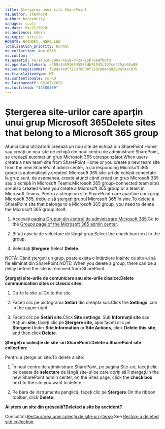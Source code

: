 ```yaml
---
title: Ștergerea unui site SharePoint
ms.author: stevhord
author: bentoncity
manager: scotv
ms.date: 04/21/2020
ms.audience: Admin
ms.topic: article
ROBOTS: NOINDEX, NOFOLLOW
localization_priority: Normal
ms.collection: Adm_O365
ms.custom: ''
ms.assetid: 4a71f3cd-000a-4a1a-b42a-15b70a8fb6f8
ms.openlocfilehash: a409a3e5916895573db73593c297ce425ab65a88
ms.sourcegitcommit: f28dafa0f727870038f72bc904da926daf4ec07b
ms.translationtype: MT
ms.contentlocale: ro-RO
ms.lasthandoff: 06/05/2020
ms.locfileid: "44580309"
---
```

# <a name="delete-sites-that-belong-to-a-microsoft-365-group"></a><span data-ttu-id="979ef-102">Ștergerea site-urilor care aparțin unui grup Microsoft 365</span><span class="sxs-lookup"><span data-stu-id="979ef-102">Delete sites that belong to a Microsoft 365 group</span></span>

<span data-ttu-id="979ef-103">Atunci când utilizatorii creează un nou site de echipă din SharePoint Home sau creați un nou site de echipă din noul centru de administrare SharePoint, se creează automat un grup Microsoft 365 corespunzător.</span><span class="sxs-lookup"><span data-stu-id="979ef-103">When users create a new team site from SharePoint Home or you create a new team site from the new SharePoint admin center, a corresponding Microsoft 365 group is automatically created.</span></span> <span data-ttu-id="979ef-104">Microsoft 365 site-uri de echipă conectate la grup sunt, de asemenea, create atunci când creați un grup Microsoft 365 sau o echipă în Microsoft Teams.</span><span class="sxs-lookup"><span data-stu-id="979ef-104">Microsoft 365 group-connected team sites are also created when you create a Microsoft 365 group or a team in Microsoft Teams.</span></span> <span data-ttu-id="979ef-105">Pentru a șterge un site SharePoint care aparține unui grup Microsoft 365, trebuie să ștergeți grupul Microsoft 365 în sine.</span><span class="sxs-lookup"><span data-stu-id="979ef-105">To delete a SharePoint site that belongs to a Microsoft 365 group, you need to delete the Microsoft 365 group itself.</span></span> 
  
1. <span data-ttu-id="979ef-106">Accesați [pagina Grupuri din centrul de administrare Microsoft 365](https://portal.office.com/adminportal/home#/groups).</span><span class="sxs-lookup"><span data-stu-id="979ef-106">Go to the [Groups page of the Microsoft 365 admin center](https://portal.office.com/adminportal/home#/groups).</span></span>
    
2. <span data-ttu-id="979ef-107">Bifați caseta de selectare de lângă grup.</span><span class="sxs-lookup"><span data-stu-id="979ef-107">Select the check box next to the group.</span></span>
    
3. <span data-ttu-id="979ef-108">Selectați **Ștergere**.</span><span class="sxs-lookup"><span data-stu-id="979ef-108">Select **Delete**.</span></span>
    
<span data-ttu-id="979ef-109">NOTĂ: Când ștergeți un grup, poate exista o întârziere înainte ca site-ul să fie eliminat din SharePoint.</span><span class="sxs-lookup"><span data-stu-id="979ef-109">NOTE: When you delete a group, there can be a delay before the site is removed from SharePoint.</span></span>
  
<span data-ttu-id="979ef-110">**Ștergeți site-urile de comunicare sau site-urile clasice:**</span><span class="sxs-lookup"><span data-stu-id="979ef-110">**Delete communication sites or classic sites:**</span></span>

1. <span data-ttu-id="979ef-111">Du-te la site-ul.</span><span class="sxs-lookup"><span data-stu-id="979ef-111">Go to the site.</span></span>
  
2. <span data-ttu-id="979ef-112">Faceți clic pe pictograma **Setări** din dreapta sus.</span><span class="sxs-lookup"><span data-stu-id="979ef-112">Click the **Settings** icon in the upper right.</span></span> 
  
3. <span data-ttu-id="979ef-113">Faceți clic pe **Setări site**.</span><span class="sxs-lookup"><span data-stu-id="979ef-113">Click **Site settings**.</span></span> <span data-ttu-id="979ef-114">Sub **Informații site** sau Acțiuni **site**, faceți clic pe **Ștergere site,** apoi faceți clic pe **Ștergere**.</span><span class="sxs-lookup"><span data-stu-id="979ef-114">Under **Site Information** or **Site Actions**, click **Delete this site**, and then click **Delete**.</span></span>
  
<span data-ttu-id="979ef-115">**Ștergeți o colecție de site-uri SharePoint:**</span><span class="sxs-lookup"><span data-stu-id="979ef-115">**Delete a SharePoint site collection:**</span></span>

<span data-ttu-id="979ef-116">Pentru a șterge un site:</span><span class="sxs-lookup"><span data-stu-id="979ef-116">To delete a site:</span></span>
  
1. <span data-ttu-id="979ef-117">În noul centru de administrare SharePoint, pe pagina Site-uri, faceți clic pe caseta de **selectare** de lângă site-ul pe care doriți să îl ștergeți.</span><span class="sxs-lookup"><span data-stu-id="979ef-117">In the new SharePoint admin center, on the Sites page, click the **check box** next to the site you want to delete.</span></span> 
    
2. <span data-ttu-id="979ef-118">Pe bara de instrumente panglică, faceți clic pe **Ștergere.**</span><span class="sxs-lookup"><span data-stu-id="979ef-118">On the ribbon toolbar, click **Delete.**</span></span>
    
<span data-ttu-id="979ef-119">**Ai șters un site din greșeală?**</span><span class="sxs-lookup"><span data-stu-id="979ef-119">**Deleted a site by accident?**</span></span>

<span data-ttu-id="979ef-120">Consultați [Restaurarea unei colecții de site-uri șterse](https://go.microsoft.com/fwlink/?linkid=867660).</span><span class="sxs-lookup"><span data-stu-id="979ef-120">See [Restore a deleted site collection](https://go.microsoft.com/fwlink/?linkid=867660).</span></span>
  

